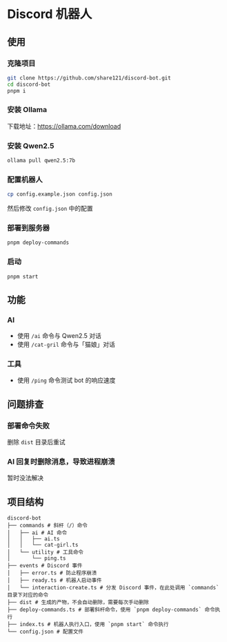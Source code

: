 # Discord 机器人

## 使用

### 克隆项目

```bash
git clone https://github.com/share121/discord-bot.git
cd discord-bot
pnpm i
```

### 安装 Ollama

下载地址：https://ollama.com/download

### 安装 Qwen2.5

```bash
ollama pull qwen2.5:7b
```

### 配置机器人

```bash
cp config.example.json config.json
```

然后修改 `config.json` 中的配置

### 部署到服务器

```bash
pnpm deploy-commands
```

### 启动

```bash
pnpm start
```

## 功能

### AI

- 使用 `/ai` 命令与 Qwen2.5 对话
- 使用 `/cat-gril` 命令与「猫娘」对话

### 工具

- 使用 `/ping` 命令测试 bot 的响应速度

## 问题排查

### 部署命令失败

删除 `dist` 目录后重试

### AI 回复时删除消息，导致进程崩溃

暂时没法解决

## 项目结构

```
discord-bot
├── commands # 斜杆（/）命令
│   ├── ai # AI 命令
│   │   ├── ai.ts
│   │   └── cat-girl.ts
│   └── utility # 工具命令
│       └── ping.ts
├── events # Discord 事件
│   ├── error.ts # 防止程序崩溃
│   ├── ready.ts # 机器人启动事件
│   └── interaction-create.ts # 分发 Discord 事件，在此处调用 `commands` 目录下对应的命令
├── dist # 生成的产物，不会自动删除，需要每次手动删除
├── deploy-commands.ts # 部署斜杆命令，使用 `pnpm deploy-commands` 命令执行
├── index.ts # 机器人执行入口，使用 `pnpm start` 命令执行
└── config.json # 配置文件
```
